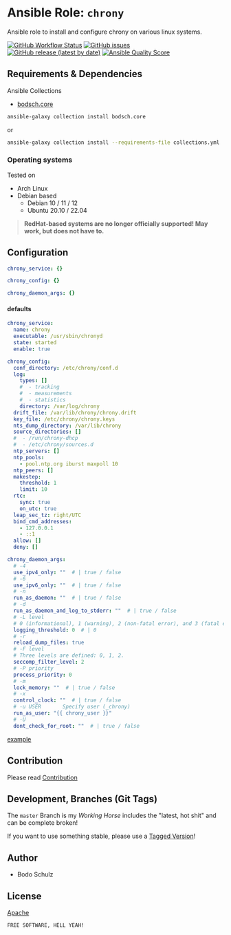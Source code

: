 
# Ansible Role:  `chrony`

Ansible role to install and configure chrony on various linux systems.

[![GitHub Workflow Status](https://img.shields.io/github/actions/workflow/status/bodsch/ansible-chrony/main.yml?branch=main)][ci]
[![GitHub issues](https://img.shields.io/github/issues/bodsch/ansible-chrony)][issues]
[![GitHub release (latest by date)](https://img.shields.io/github/v/release/bodsch/ansible-chrony)][releases]
[![Ansible Quality Score](https://img.shields.io/ansible/quality/50067?label=role%20quality)][quality]

[ci]: https://github.com/bodsch/ansible-chrony/actions
[issues]: https://github.com/bodsch/ansible-chrony/issues?q=is%3Aopen+is%3Aissue
[releases]: https://github.com/bodsch/ansible-chrony/releases
[quality]: https://galaxy.ansible.com/bodsch/chrony

## Requirements & Dependencies

Ansible Collections

- [bodsch.core](https://github.com/bodsch/ansible-collection-core)

```bash
ansible-galaxy collection install bodsch.core
```
or
```bash
ansible-galaxy collection install --requirements-file collections.yml
```

### Operating systems

Tested on

* Arch Linux
* Debian based
    - Debian 10 / 11 / 12
    - Ubuntu 20.10 / 22.04

> **RedHat-based systems are no longer officially supported! May work, but does not have to.**


## Configuration

```yaml
chrony_service: {}

chrony_config: {}

chrony_daemon_args: {}
```

#### defaults

```yaml
chrony_service:
  name: chrony
  executable: /usr/sbin/chronyd
  state: started
  enable: true

chrony_config:
  conf_directory: /etc/chrony/conf.d
  log:
    types: []
    #  - tracking
    #  - measurements
    #  - statistics
    directory: /var/log/chrony
  drift_file: /var/lib/chrony/chrony.drift
  key_file: /etc/chrony/chrony.keys
  nts_dump_directory: /var/lib/chrony
  source_directories: []
  #  - /run/chrony-dhcp
  #  - /etc/chrony/sources.d
  ntp_servers: []
  ntp_pools:
    - pool.ntp.org iburst maxpoll 10
  ntp_peers: []
  makestep:
    threshold: 1
    limit: 10
  rtc:
    sync: true
    on_utc: true
  leap_sec_tz: right/UTC
  bind_cmd_addresses:
    - 127.0.0.1
    - ::1
  allow: []
  deny: []

chrony_daemon_args:
  # -4
  use_ipv4_only: ""  # | true / false
  # -6
  use_ipv6_only: ""  # | true / false
  # -n
  run_as_daemon: ""  # | true / false
  # -d
  run_as_daemon_and_log_to_stderr: ""  # | true / false
  # -L level
  # 0 (informational), 1 (warning), 2 (non-fatal error), and 3 (fatal error)
  logging_threshold: 0  # | 0
  # -r
  reload_dump_files: true
  # -F level
  # Three levels are defined: 0, 1, 2.
  seccomp_filter_level: 2
  # -P priority
  process_priority: 0
  # -m
  lock_memory: ""  # | true / false
  # -x
  control_clock: ""  # | true / false
  # -u USER       Specify user (_chrony)
  run_as_user: "{{ chrony_user }}"
  # -U
  dont_check_for_root: ""  # | true / false
```


[example](molecule/default/group_vars/all/vars.yml)

    
## Contribution

Please read [Contribution](CONTRIBUTING.md)

## Development,  Branches (Git Tags)

The `master` Branch is my *Working Horse* includes the "latest, hot shit" and can be complete broken!

If you want to use something stable, please use a [Tagged Version](https://github.com/bodsch/ansible-chrony/tags)!


## Author

- Bodo Schulz

## License

[Apache](LICENSE)

`FREE SOFTWARE, HELL YEAH!`
    

